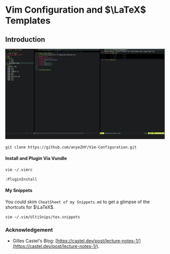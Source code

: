 # Vim Configuration and $\LaTeX$ Templates

## Introduction

![](vim.png)

```shell
git clone https://github.com/anyeZHY/Vim-Configuration.git
```

#### Install and Plugin Via Vundle

```shell
vim ~/.vimrc
```

```shell
:PluginInstall
```

#### My Snippets

You could skim `CheatSheet of my Snippets.md` to get a glimpse of the shortcuts for $\LaTeX$.

```shell
vim ~/.vim/UltiSnips/tex.snippets
```

### Acknowledgement

- Gilles Castel's Blog: [https://castel.dev/post/lecture-notes-1/](https://castel.dev/post/lecture-notes-1/).
